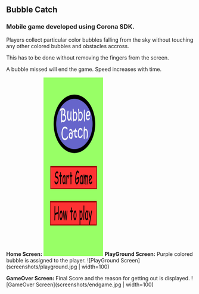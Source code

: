 ## Bubble Catch
### Mobile game developed using Corona SDK.
Players collect particular color bubbles falling from the sky without touching any other colored bubbles and obstacles accross. 

This has to be done without removing the fingers from the screen. 

A bubble missed will end the game. Speed increases with time.

__Home Screen:__
<img src="screenshots/welcome.jpg" height="480" width="160">
__PlayGround Screen:__
Purple colored bubble is assigned to the player.
![PlayGround Screen](screenshots/playground.jpg  | width=100)

__GameOver Screen:__
Final Score and the reason for getting out is displayed. 
![GameOver Screen](screenshots/endgame.jpg | width=100)